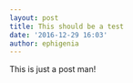 ```yaml
---
layout: post
title: This should be a test
date: '2016-12-29 16:03'
author: ephigenia
---
```


This is just a post man!
